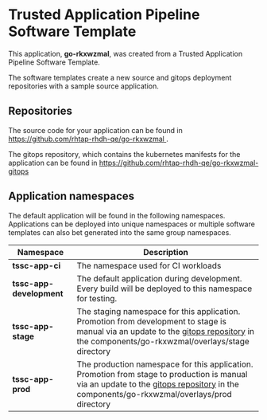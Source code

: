 # Trusted Application Pipeline Software Template

This application, **go-rkxwzmal**, was created from a Trusted Application Pipeline Software Template.

The software templates create a new source and gitops deployment repositories with a sample source application. 

## Repositories

The source code for your application can be found in [https://github.com/rhtap-rhdh-qe/go-rkxwzmal ](https://github.com/rhtap-rhdh-qe/go-rkxwzmal ).
 
The gitops repository, which contains the kubernetes manifests for the application can be found in 
[https://github.com/rhtap-rhdh-qe/go-rkxwzmal-gitops ](https://github.com/rhtap-rhdh-qe/go-rkxwzmal-gitops ) 

## Application namespaces 

The default application will be found in the following namespaces. Applications can be deployed into unique namespaces or multiple software templates can also bet generated into the same group namespaces.  

|  Namespace   |  Description   |  
| -------- | -------- |
| **tssc-app-ci** | The namespace used for CI workloads |
| **tssc-app-development** | The default application during development. Every build will be deployed to this namespace for testing. |
| **tssc-app-stage** | The staging namespace for this application. Promotion from development to stage is manual via an update to the [gitops repository](https://github.com/rhtap-rhdh-qe/go-rkxwzmal-gitops ) in the components/go-rkxwzmal/overlays/stage directory |
| **tssc-app-prod** | The production namespace for this application. Promotion from stage to production is manual via an update to the [gitops repository](https://github.com/rhtap-rhdh-qe/go-rkxwzmal-gitops ) in the components/go-rkxwzmal/overlays/prod directory |
